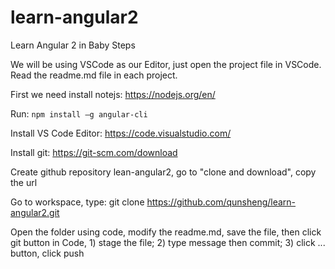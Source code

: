 # learn-angular2
Learn Angular 2 in Baby Steps

We will be using VSCode as our Editor, just open the project file in VSCode. Read the readme.md file in each project.

First we need install notejs: https://nodejs.org/en/

Run: `npm install –g angular-cli`

Install VS Code Editor: https://code.visualstudio.com/

Install git: https://git-scm.com/download

Create github repository lean-angular2, go to "clone and download", copy the url

Go to workspace, type: git clone https://github.com/qunsheng/learn-angular2.git

Open the folder using code, modify the readme.md, save the file, then click git button in Code, 1) stage the file; 2) type message then commit; 3) click ... button, click push

